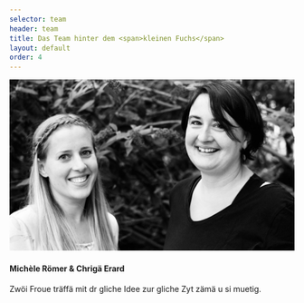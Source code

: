 ```yaml
---
selector: team
header: team
title: Das Team hinter dem <span>kleinen Fuchs</span>
layout: default
order: 4
---
```


<div class="row gy-6 justify-content-md-center">
  <div class="col-lg-8 col-md-8 d-flex align-items-stretch" data-aos="fade-up" data-aos-delay="100">
    <div class="team-member">
      <div class="team-member-img">
        <img src="assets/img/team.jpeg" class="img-fluid" alt="">
        <div class="social">
          <a href="{{site.facebook_username}}"><i class="bi bi-facebook"></i></a>
          <a href="{{site.instagram_username}}"><i class="bi bi-instagram"></i></a>
        </div>
      </div>
      <div class="team-member-info">
        <h4>Michèle Römer & Chrigä Erard</h4>
        <div class="team-member-quote">
            <i class="bi bi-quote quote-icon-left"></i>
            Zwöi Froue träffä mit dr gliche Idee zur gliche Zyt zämä u si muetig.
            <i class="bi bi-quote quote-icon-right"></i>
        </div>
      </div>
    </div>
  </div>
</div>
